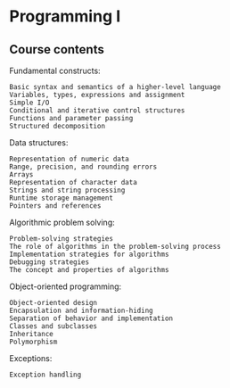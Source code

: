 # Programming I

## Course contents

Fundamental constructs:

    Basic syntax and semantics of a higher-level language
    Variables, types, expressions and assignment
    Simple I/O
    Conditional and iterative control structures
    Functions and parameter passing
    Structured decomposition

Data structures:

    Representation of numeric data
    Range, precision, and rounding errors
    Arrays
    Representation of character data
    Strings and string processing
    Runtime storage management
    Pointers and references

Algorithmic problem solving:

    Problem-solving strategies
    The role of algorithms in the problem-solving process
    Implementation strategies for algorithms
    Debugging strategies
    The concept and properties of algorithms

Object-oriented programming:

    Object-oriented design
    Encapsulation and information-hiding
    Separation of behavior and implementation
    Classes and subclasses
    Inheritance
    Polymorphism

Exceptions:

    Exception handling
